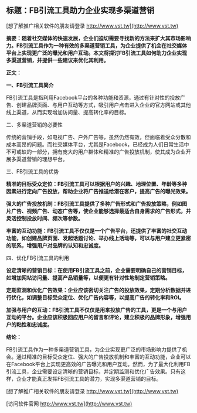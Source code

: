 ## **标题：FB引流工具助力企业实现多渠道营销**

[想了解推广相关软件的朋友请登录 http://www.vst.tw](http://www.vst.tw)

**摘要：随着社交媒体的快速发展，企业们迫切需要寻找新的方法来扩大其市场影响力。FB引流工具作为一种有效的多渠道营销工具，为企业提供了机会在社交媒体平台上实现更广泛的曝光和用户互动。本文将探讨FB引流工具如何助力企业实现多渠道营销，并提供一些建议来优化其利用。**

**正文：**

**一、FB引流工具简介**

FB引流工具是指利用Facebook平台的各种功能和资源，通过有针对性的投放广告、创建品牌页面、与用户互动等方式，吸引用户点击进入企业的官方网站或其他线上渠道，从而实现增加访问量、提高转化率的目标。

二、多渠道营销的必要性

传统的营销手段，如电视广告、户外广告等，虽然仍然有效，但面临着受众分散和成本高昂的问题。而社交媒体平台，尤其是Facebook，已经成为人们日常生活中不可或缺的一部分，拥有庞大的用户群体和精准的广告投放机制，使其成为企业开展多渠道营销的理想平台。

三、FB引流工具的优势

**精准的目标受众定位：FB引流工具可以根据用户的兴趣、地理位置、年龄等多种因素进行定向广告投放，帮助企业将广告推送给潜在客户，提高广告的曝光效果。**

**强大的广告投放机制：FB引流工具提供了多种广告形式和广告投放策略，例如图片广告、视频广告、动态广告等，使企业能够选择最适合自身需求的广告形式，并灵活控制投放时间、频次等参数。**

**丰富的互动功能：FB引流工具不仅仅是一个广告平台，还提供了丰富的社交互动功能，如创建品牌页面、发起话题讨论、举办线上活动等，可以与用户建立更紧密的联系，增强用户对品牌的认知和忠诚度。**

四、优化FB引流工具的利用

**设定清晰的营销目标：在使用FB引流工具之前，企业需要明确自己的营销目标，如增加网站访问量、提高产品销量等，以便更有针对性地制定营销策略。**

**定期监测和优化广告效果：企业应该密切关注广告的投放效果，定期分析数据并进行优化，如调整目标受众定位、优化广告内容等，以提高广告的转化率和ROI。**

**加强与用户的互动：FB引流工具不仅仅是用来投放广告的工具，更是一个与用户互动的平台。企业应该积极回应用户的留言和评论，建立积极的品牌形象，增强用户的粘性和忠诚度。**

**结论：**

FB引流工具作为一种多渠道营销工具，为企业实现更广泛的市场影响力提供了机会。通过精准的目标受众定位、强大的广告投放机制和丰富的互动功能，企业可以在Facebook平台上实现更高效的广告曝光和用户互动。然而，为了最大化利用FB引流工具，企业需要设定清晰的营销目标，并定期监测和优化广告效果。只有这样，企业才能真正发挥FB引流工具的潜力，实现多渠道营销的目标。

[想了解推广相关软件的朋友请登录 http://www.vst.tw](http://www.vst.tw)


[访问软件官网 http://www.vst.tw](http://www.vst.tw)
